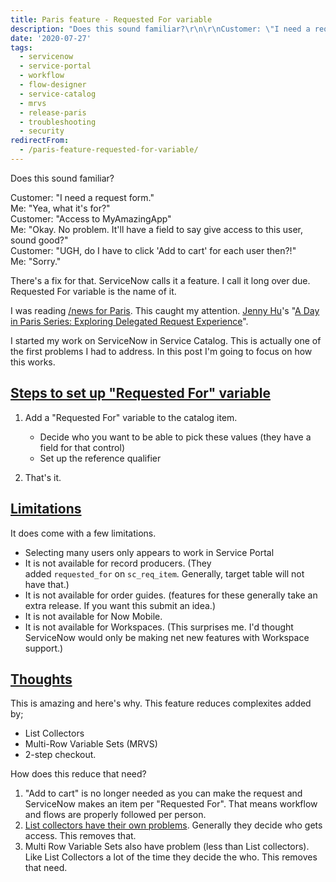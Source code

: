 ```yaml
---
title: Paris feature - Requested For variable
description: "Does this sound familiar?\r\n\r\nCustomer: \"I need a request form.\"\\\r\nMe: \"Yea, what it's for?\"\\\r\nCustomer: \"Access to MyAmazingApp\"\\\r\nMe: \"Okay. No problem. It'..."
date: '2020-07-27'
tags:
  - servicenow
  - service-portal
  - workflow
  - flow-designer
  - service-catalog
  - mrvs
  - release-paris
  - troubleshooting
  - security
redirectFrom:
  - /paris-feature-requested-for-variable/
---
```


<!--StartFragment-->

Does this sound familiar?

Customer: "I need a request form."\
Me: "Yea, what it's for?"\
Customer: "Access to MyAmazingApp"\
Me: "Okay. No problem. It'll have a field to say give access to this user, sound good?"\
Customer: "UGH, do I have to click 'Add to cart' for each user then?!"\
Me: "Sorry."

There's a fix for that. ServiceNow calls it a feature. I call it long over due. Requested For variable is the name of it.

I was reading [/news for Paris](https://news.jace.pro/?text=paris). This caught my attention. [Jenny Hu](https://www.linkedin.com/in/jennytthu/)'s "[A Day in Paris Series: Exploring Delegated Request Experience](https://community.servicenow.com/community?id=community_article&sys_id=52c3e490db569090d5c4d9d968961951)".

I started my work on ServiceNow in Service Catalog. This is actually one of the first problems I had to address. In this post I'm going to focus on how this works.

## [Steps to set up "Requested For" variable](https://jace.pro/post/2020-07-27-paris-requested-for/#steps-to-set-up-requested-for-variable)

1. Add a "Requested For" variable to the catalog item.

   * Decide who you want to be able to pick these values (they have a field for that control)
   * Set up the reference qualifier
2. That's it.

## [Limitations](https://jace.pro/post/2020-07-27-paris-requested-for/#limitations)

It does come with a few limitations.

* Selecting many users only appears to work in Service Portal
* It is not available for record producers. (They added `requested_for` on `sc_req_item`. Generally, target table will not have that.)
* It is not available for order guides. (features for these generally take an extra release. If you want this submit an idea.)
* It is not available for Now Mobile.
* It is not available for Workspaces. (This surprises me. I'd thought ServiceNow would only be making net new features with Workspace support.)

## [Thoughts](https://jace.pro/post/2020-07-27-paris-requested-for/#thoughts)

This is amazing and here's why. This feature reduces complexites added by;

* List Collectors
* Multi-Row Variable Sets (MRVS)
* 2-step checkout.

How does this reduce that need?

1. "Add to cart" is no longer needed as you can make the request and ServiceNow makes an item per "Requested For". That means workflow and flows are properly followed per person.
2. [List collectors have their own problems](https://jace.pro/post/2019-11-30-list-collectors-are-the-pits/). Generally they decide who gets access. This removes that.
3. Multi Row Variable Sets also have problem (less than List collectors). Like List Collectors a lot of the time they decide the who. This removes that need.

<!--EndFragment-->